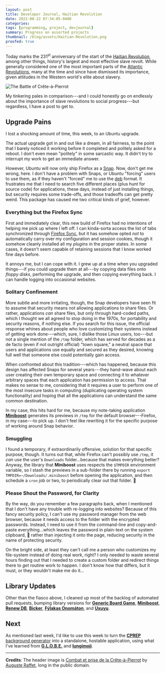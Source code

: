 ```yaml
---
layout: post
title: Developer Journal, Haitian Revolution
date: 2022-08-22 07:34:05-0400
categories:
tags: [programming, project, devjournal]
summary: Progress on assorted projects
thumbnail: /blog/assets/Haitian-Revolution.png
proofed: true
---
```


Today marks the 231<sup>st</sup> anniversary of the start of the [Haitian Revolution](https://en.wikipedia.org/wiki/Haitian_Revolution), among other things, history's largest and most effective slave revolt.  While generally considered one of the most important parts of the [Atlantic Revolutions](https://en.wikipedia.org/wiki/Atlantic_Revolutions), many at the time and since have dismissed its importance, given attitudes in the Western world's elite about slavery.

![The Battle of Crête-à-Pierrot](/blog/assets/Haitian-Revolution.png "I like how, opposite of the repulsive caricatures of Black people in media, this painting portrays white people with sickly skin, tiny mouths, and identical mustaches.")

My tinkering pales in comparison---and I could honestly go on endlessly about the importance of slave revolutions to social progress---but regardless, I have a post to get to.

## Upgrade Pains

I lost a shocking amount of time, this week, to an Ubuntu upgrade.

The actual upgrade got in and out like a dream, in all fairness, to the point that I barely noticed it working before it completed and politely asked for a reboot.  I don't even mean "politely" in some sarcastic way.  It didn't try to interrupt my work to get an immediate answer.

However, Ubuntu will now only ship Firefox as a [Snap](https://en.wikipedia.org/wiki/Snap_%28software%29).  Now, don't get me wrong, here.  I don't have a problem with Snaps, or Ubuntu "forcing" users to use them, as if they haven't "forced" me to use the [deb](https://en.wikipedia.org/wiki/Deb_%28file_format%29) format.  It frustrates me that I need to search five different places (plus hunt for source code) for applications, these days, instead of just installing things, but security requires some trade-offs, and those tradeoffs can get pretty weird.  This package has caused me two critical kinds of grief, however.

### Everything but the Firefox Sync

First and immediately clear, this new build of Firefox had no intentions of helping me pick up where I left off.  I can kinda-sorta access the list of tabs synchronized through [Firefox Sync](https://en.wikipedia.org/wiki/Firefox_Sync), but it has somehow opted *not* to automatically carry over my configuration and session cookies, though it somehow cleanly installed all my *plugins* in the proper states.  In some cases, it doesn't seem capable of retaining sessions that I know worked fine days before.

It annoys me, but I can cope with it.  I grew up at a time when you upgraded things---if you could upgrade them at all---by copying data files onto *floppy disks*, performing the upgrade, and then copying everything back.  I can handle logging into occasional websites.

### Solitary Confinement

More subtle and more irritating, though, the Snap developers have seen fit to assume that security means not allowing applications to share files.  Or rather, applications *can* share files, but only through hard-coded paths, which I thought we all agreed to stop doing in the 1970s, for portability and security reasons, if nothing else.  If you search for this issue, the official response whines about people who love customizing their systems instead of getting work done---which, sure, I dislike those Linux users, too---but not a single mention of the `/tmp` folder, which has served for decades as a de facto (even if not outright official) "town square," a neutral space that users and applications use equally and secured as they desired, knowing full well that someone else could potentially gain access.

When confronted about this tradition---which has happened, because this design has affected Snaps for several years---they hand-wave about each user creating their own temporary space and connecting it to whatever arbitrary spaces that each application has permission to access.  That makes no sense to me, considering that it requires a user to perform one of the most insecure tasks in computing (duplicating operating system functionality) and hoping that all the applications can understand the same common destination.

In my case, this hits hard for me, because my note-taking application [**Miniboost**](https://github.com/jcolag/Miniboost) generates its previews in `/tmp` for the default browser---Firefox, in my case---to pick up.  I don't feel like rewriting it for the specific purpose of working around Snap behavior.

### Smuggling

I found a temporary, if extraordinarily offensive, solution for that specific purpose, though.  It turns out that, while Firefox can't possibly use `/tmp`, it *can* use the user's `Downloads` folder...because that makes everything better?  Anyway, the library that **Miniboost** uses respects the `$TMPDIR` environment variable, so I stash the previews in a sub-folder there by running `export TMPDIR=~/Downloads/.miniboost` before opening the application, and then schedule a `cron` job or two, to periodically clear out that folder.  🤮

### Please Shout the Password, for Clarity

By the way, do you remember a few paragraphs back, when I mentioned that I don't have any trouble with re-logging into websites?  Because of this fancy security policy, I can't use my password manager from the web browser, because it needs access to the folder with the encrypted passwords.  Instead, I need to use it from the command-line and copy-and-paste everything...which leaves the password in plain-text on the system clipboard, 🤦 rather than injecting it onto the page, reducing security in the name of protecting security.

On the bright side, at least they can't call me a person who customizes my file-system instead of doing real work, right?  I only needed to waste several hours finding out that I needed to create a custom folder and redirect things there to *get* routine work to happen.  I don't know how that differs, but it must, or they wouldn't make me do it...

## Library Updates

Other than the fiasco above, I cleaned up most of the backlog of automated pull requests, bumping library versions for [**Generic Board Game**](https://github.com/jcolag/generic-board-game), [**Miniboost**](https://github.com/jcolag/Miniboost), [**Renew DB**](https://github.com/jcolag/RenewDB), [**Bicker**](https://github.com/jcolag/Bicker), [**Fýlakas Onomáton**](https://github.com/jcolag/fylakas-onomaton), and [**Uxuyu**](https://github.com/jcolag/Uxuyu).

## Next

As mentioned last week, I'd like to use this week to turn the [**CPREP** background generator](https://github.com/jcolag/background-generator) into a standalone, hostable application, using what I've learned from [**G.L.O.B.E.**](https://github.com/jcolag/g-l-o-b-e) and [**Iungimoji**](https://github.com/jcolag/iungimoji).

* * *

**Credits**:  The header image is [Combat et prise de la Crête-à-Pierrot](https://commons.wikimedia.org/wiki/File:Haitian_Revolution.jpg) by [Auguste Raffet](https://en.wikipedia.org/wiki/Auguste_Raffet), long in the public domain.
